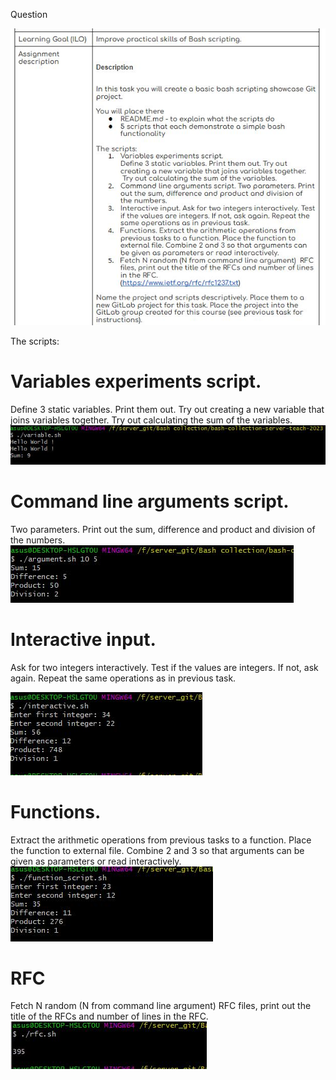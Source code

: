 Question




![alt text](picture/Capture.JPG)



The scripts:

# Variables experiments script.
Define 3 static variables. Print them out. Try out creating a new variable that joins variables together. Try out calculating the sum of the variables.
![alt text](picture/variable.JPG)


# Command line arguments script. 
Two parameters. Print out the sum, difference and product and division of the numbers.
![alt text](picture/argument.JPG)

# Interactive input. 
Ask for two integers interactively. Test if the values are integers. If not, ask again. Repeat the same operations as in previous task.

![alt text](picture/interactive.JPG)

# Functions. 
Extract the arithmetic operations from previous tasks to a function. Place the function to external file. Combine 2 and 3 so that arguments can be given as parameters or read interactively.
![alt text](picture/function.JPG)

# RFC
Fetch N random (N from command line argument)  RFC files, print out the title of the RFCs and number of lines in the RFC.
![alt text](picture/rfc.JPG)
